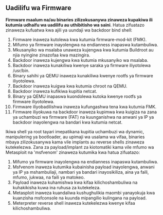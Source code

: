 ## Uadilifu wa Firmware

**Firmware maalum na/au binaries zilizokusanywa zinaweza kupakiwa ili kutumia udhaifu wa uadilifu au uthibitisho wa saini**. Hatua zifuatazo zinaweza kufuatwa kwa ajili ya uundaji wa backdoor bind shell:

1. Firmware inaweza kutolewa kwa kutumia firmware-mod-kit (FMK).
2. Mifumo ya firmware inayolengwa na endianness inapaswa kutambuliwa.
3. Mkusanyiko wa msalaba unaweza kujengwa kwa kutumia Buildroot au njia nyingine zinazofaa kwa mazingira.
4. Backdoor inaweza kujengwa kwa kutumia mkusanyiko wa msalaba.
5. Backdoor inaweza kunakiliwa kwenye saraka ya firmware iliyotolewa /usr/bin.
6. Binary sahihi ya QEMU inaweza kunakiliwa kwenye rootfs ya firmware iliyotolewa.
7. Backdoor inaweza kuigwa kwa kutumia chroot na QEMU.
8. Backdoor inaweza kufikiwa kupitia netcat.
9. Binary ya QEMU inapaswa kuondolewa kutoka kwenye rootfs ya firmware iliyotolewa.
10. Firmware iliyobadilishwa inaweza kufungashwa tena kwa kutumia FMK.
11. Firmware iliyokuwa na backdoor inaweza kupimwa kwa kuigiza na zana ya uchambuzi wa firmware (FAT) na kuunganishwa na anwani ya IP ya backdoor inayolengwa na bandari kwa kutumia netcat.

Ikiwa shell ya root tayari imepatikana kupitia uchambuzi wa dynamic, manipulering ya bootloader, au upimaji wa usalama wa vifaa, binaries mbaya zilizokusanywa kama vile implants au reverse shells zinaweza kutekelezwa. Zana za payload/implant za kiotomatiki kama vile mfumo wa Metasploit na 'msfvenom' zinaweza kutumika kwa hatua zifuatazo:

1. Mifumo ya firmware inayolengwa na endianness inapaswa kutambuliwa.
2. Msfvenom inaweza kutumika kubainisha payload inayolengwa, anwani ya IP ya mshambuliaji, nambari ya bandari inayosikiliza, aina ya faili, mfumo, jukwaa, na faili ya matokeo.
3. Payload inaweza kuhamishwa kwa kifaa kilichoshambuliwa na kuhakikisha kuwa ina ruhusa za kutekeleza.
4. Metasploit inaweza kuandaliwa kushughulikia maombi yanayokuja kwa kuanzisha msfconsole na kuunda mipangilio kulingana na payload.
5. Meterpreter reverse shell inaweza kutekelezwa kwenye kifaa kilichoshambuliwa.
